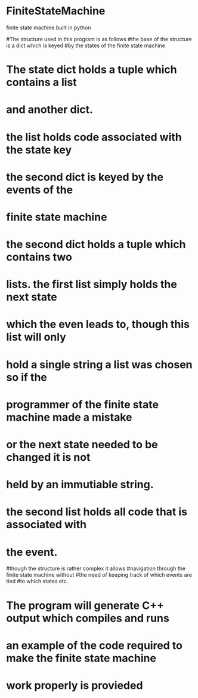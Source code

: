 FiniteStateMachine
==================

finite state machine built in python


#The structure used in this program is as follows
#the base of the structure is a dict which is keyed 
#by the states of the finite state machine
# The state dict holds a tuple which contains a list 
# and another dict. 
# the list holds code associated with the state key
# the second dict is keyed by the events of the 
# finite state machine
# the second dict holds a tuple which contains two
# lists. the first list simply holds the next state 
# which the even leads to, though this list will only
# hold a single string a list was chosen so if the 
# programmer of the finite state machine made a mistake
# or the next state needed to be changed it is not
# held by an immutiable string.
# the second list holds all code that is associated with
# the event. 
#though the structure is rather complex it allows 
#navigation through the finite state machine without
#the need of keeping track of which events are tied
#to which states etc.

# The program will generate C++ output which compiles and runs 
# an example of the code required to make the finite state machine 
# work properly is provieded 
